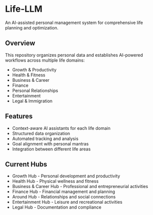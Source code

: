 # Life-LLM

An AI-assisted personal management system for comprehensive life planning and optimization.

## Overview

This repository organizes personal data and establishes AI-powered workflows across multiple life domains:

- Growth & Productivity
- Health & Fitness
- Business & Career
- Finance
- Personal Relationships
- Entertainment
- Legal & Immigration

## Features

- Context-aware AI assistants for each life domain
- Structured data organization
- Automated tracking and analysis
- Goal alignment with personal mantras
- Integration between different life areas

## Current Hubs

- Growth Hub - Personal development and productivity
- Health Hub - Physical wellness and fitness
- Business & Career Hub - Professional and entrepreneurial activities
- Finance Hub - Financial management and planning
- Around Hub - Relationships and social connections
- Entertainment Hub - Leisure and recreational activities
- Legal Hub - Documentation and compliance